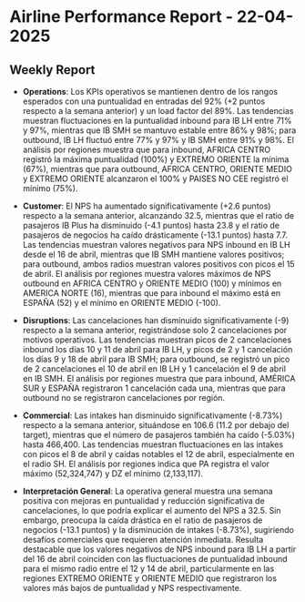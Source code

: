 # Airline Performance Report - 22-04-2025

## Weekly Report

- **Operations**: Los KPIs operativos se mantienen dentro de los rangos esperados con una puntualidad en entradas del 92% (+2 puntos respecto a la semana anterior) y un load factor del 89%. Las tendencias muestran fluctuaciones en la puntualidad inbound para IB LH entre 71% y 97%, mientras que IB SMH se mantuvo estable entre 86% y 98%; para outbound, IB LH fluctuó entre 77% y 97% y IB SMH entre 91% y 98%. El análisis por regiones muestra que para inbound, AFRICA CENTRO registró la máxima puntualidad (100%) y EXTREMO ORIENTE la mínima (67%), mientras que para outbound, AFRICA CENTRO, ORIENTE MEDIO y EXTREMO ORIENTE alcanzaron el 100% y PAISES NO CEE registró el mínimo (75%).

- **Customer**: El NPS ha aumentado significativamente (+2.6 puntos) respecto a la semana anterior, alcanzando 32.5, mientras que el ratio de pasajeros IB Plus ha disminuido (-4.1 puntos) hasta 23.8 y el ratio de pasajeros de negocios ha caído drásticamente (-13.1 puntos) hasta 7.7. Las tendencias muestran valores negativos para NPS inbound en IB LH desde el 16 de abril, mientras que IB SMH mantiene valores positivos; para outbound, ambos radios muestran valores positivos con picos el 15 de abril. El análisis por regiones muestra valores máximos de NPS outbound en AFRICA CENTRO y ORIENTE MEDIO (100) y mínimos en AMERICA NORTE (16), mientras que para inbound el máximo está en ESPAÑA (52) y el mínimo en ORIENTE MEDIO (-100).

- **Disruptions**: Las cancelaciones han disminuido significativamente (-9) respecto a la semana anterior, registrándose solo 2 cancelaciones por motivos operativos. Las tendencias muestran picos de 2 cancelaciones inbound los días 10 y 11 de abril para IB LH, y picos de 2 y 1 cancelación los días 9 y 18 de abril para IB SMH; para outbound, se registró un pico de 2 cancelaciones el 10 de abril en IB LH y 1 cancelación el 9 de abril en IB SMH. El análisis por regiones muestra que para inbound, AMÉRICA SUR y ESPAÑA registraron 1 cancelación cada una, mientras que para outbound no se registraron cancelaciones por región.

- **Commercial**: Las intakes han disminuido significativamente (-8.73%) respecto a la semana anterior, situándose en 106.6 (11.2 por debajo del target), mientras que el número de pasajeros también ha caído (-5.03%) hasta 466,400. Las tendencias muestran fluctuaciones en las intakes con picos el 8 de abril y caídas notables el 12 de abril, especialmente en el radio SH. El análisis por regiones indica que PA registra el valor máximo (52,324,747) y DZ el mínimo (2,133,117).

- **Interpretación General**: La operativa general muestra una semana positiva con mejoras en puntualidad y reducción significativa de cancelaciones, lo que podría explicar el aumento del NPS a 32.5. Sin embargo, preocupa la caída drástica en el ratio de pasajeros de negocios (-13.1 puntos) y la disminución de intakes (-8.73%), sugiriendo desafíos comerciales que requieren atención inmediata. Resulta destacable que los valores negativos de NPS inbound para IB LH a partir del 16 de abril coinciden con las fluctuaciones de puntualidad inbound para el mismo radio entre el 12 y 14 de abril, particularmente en las regiones EXTREMO ORIENTE y ORIENTE MEDIO que registraron los valores más bajos de puntualidad y NPS respectivamente.

